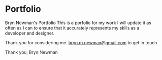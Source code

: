 # Portfolio
Bryn Newman's Portfolio
 This is a porfolio for my work
 I will update it as often as I can to ensure
 that it accurately represents my skills as a developer and designer.
 
 Thank you for considering me.
 bryn.m.newman@gmail.com to get in touch
 
 Thank you,
 Bryn Newman
